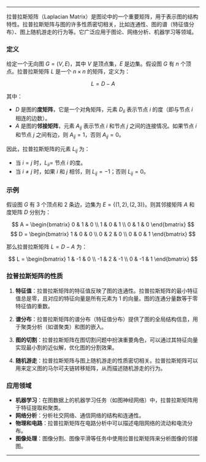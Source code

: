 
---

拉普拉斯矩阵（Laplacian Matrix）是图论中的一个重要矩阵，用于表示图的结构特性。拉普拉斯矩阵与图的许多性质密切相关，比如连通性、图的谱（特征值分布）、图上随机游走的行为等。它广泛应用于图论、网络分析、机器学习等领域。

### 定义

给定一个无向图 $G = (V, E)$，其中 $V$ 是顶点集，$E$ 是边集。假设图 $G$ 有 $n$ 个顶点。拉普拉斯矩阵 $L$ 是一个 $n \times n$ 的矩阵，定义为：

$$
L = D - A
$$

其中：
- $D$ 是图的**度矩阵**，它是一个对角矩阵，元素 $D_{ii}$ 表示节点 $i$ 的度（即与节点 $i$ 相连的边数）。
- $A$ 是图的**邻接矩阵**，元素 $A_{ij}$ 表示节点 $i$ 和节点 $j$ 之间的连接情况。如果节点 $i$ 和节点 $j$ 之间有边，则 $A_{ij} = 1$，否则 $A_{ij} = 0$。

因此，拉普拉斯矩阵的元素 $L_{ij}$ 为：
- 当 $i = j$ 时，$L_{ii} =$ 节点 $i$ 的度。
- 当 $i \neq j$ 时，如果 $i$ 和 $j$ 相邻，则 $L_{ij} = -1$；否则 $L_{ij} = 0$。

### 示例

假设图 $G$ 有 3 个顶点和 2 条边，边集为 $E = \{(1, 2), (2, 3)\}$。则其邻接矩阵 $A$ 和度矩阵 $D$ 分别为：

$$
A = \begin{bmatrix} 0 & 1 & 0 \\ 1 & 0 & 1 \\ 0 & 1 & 0 \end{bmatrix}
$$
$$
D = \begin{bmatrix} 1 & 0 & 0 \\ 0 & 2 & 0 \\ 0 & 0 & 1 \end{bmatrix}
$$

那么拉普拉斯矩阵 $L = D - A$ 为：

$$
L = \begin{bmatrix} 1 & -1 & 0 \\ -1 & 2 & -1 \\ 0 & -1 & 1 \end{bmatrix}
$$

### 拉普拉斯矩阵的性质

1. **特征值**：拉普拉斯矩阵的特征值反映了图的连通性。拉普拉斯矩阵的最小特征值总是零，且对应的特征向量是所有元素为 1 的向量。图的连通分量数等于零特征值的重数。

2. **谱分布**：拉普拉斯矩阵的谱分布（特征值分布）提供了图的全局结构信息，用于聚类分析（如谱聚类）和图的嵌入。

3. **图的切割**：拉普拉斯矩阵在图切割问题中扮演重要角色，可以通过其特征向量实现最小割的近似解，优化图的分割效果。

4. **随机游走**：拉普拉斯矩阵与图上随机游走的性质密切相关。拉普拉斯矩阵可以用来定义图的马尔可夫链转移矩阵，从而描述随机游走的行为。

### 应用领域

- **机器学习**：在图数据上的机器学习任务（如图神经网络）中，拉普拉斯矩阵用于特征提取和聚类。
- **网络分析**：分析社交网络、通信网络的结构和连通性。
- **物理和电路**：拉普拉斯矩阵在电路分析中可以描述电阻网络的流动和电流分布。
- **图像处理**：图像分割、图像平滑等任务中使用拉普拉斯矩阵来分析图像的邻接图。

---


